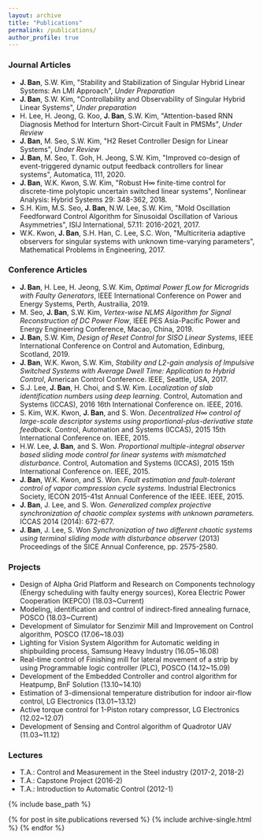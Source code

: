 ```yaml
---
layout: archive
title: "Publications"
permalink: /publications/
author_profile: true
---
```


### Journal Articles
* __J. Ban__, S.W. Kim, "Stability and Stabilization of Singular Hybrid Linear Systems: An LMI Approach", *Under Preparation*
* __J. Ban__, S.W. Kim, "Controllability and Observability of Singular Hybrid Linear Systems", *Under preparation*
* H. Lee, H. Jeong, G. Koo, __J. Ban__, S.W. Kim, "Attention-based RNN Diagnosis Method for Interturn Short-Circuit Fault in PMSMs", *Under Review*
* __J. Ban__, M. Seo, S.W. Kim, "H2 Reset Controller Design for Linear Systems", *Under Review*
* __J. Ban__, M. Seo, T. Goh, H. Jeong, S.W. Kim, "Improved co-design of event-triggered dynamic output feedback controllers for linear systems", Automatica, 111, 2020.
* __J. Ban__, W.K. Kwon, S.W. Kim, "Robust H∞ finite-time control for discrete-time polytopic uncertain switched linear systems", Nonlinear Analysis: Hybrid Systems 29: 348-362, 2018.
* S.H. Kim, M.S. Seo, __J. Ban__, N.W. Lee, S.W. Kim, "Mold Oscillation Feedforward Control Algorithm for Sinusoidal Oscillation of Various Asymmetries", ISIJ International, 57.11: 2016-2021, 2017.
* W.K. Kwon, __J. Ban__, S.H. Han, C. Lee, S.C. Won, "Multicriteria adaptive observers for singular systems with unknown time-varying parameters", Mathematical Problems in Engineering, 2017. 

### Conference Articles
* __J. Ban__, H. Lee, H. Jeong, S.W. Kim, *Optimal Power fLow for Microgrids with Faulty Generators*, IEEE International Conference on Power and Energy Systems, Perth, Austrailia, 2019.
* M. Seo, __J. Ban__, S.W. Kim, *Vertex-wise NLMS Algorithm for Signal Reconstruction of DC Power Flow*, IEEE PES Asia-Pacific Power and Energy Engineering Conference, Macao, China, 2019.
* __J. Ban__, S.W. Kim, *Design of Reset Control for SISO Linear Systems*, IEEE International Conference on Control and Automation, Edinburg, Scotland, 2019.
* __J. Ban__, W.K. Kwon, S.W. Kim, *Stability and L2-gain analysis of Impulsive Switched Systems with Average Dwell Time: Application to Hybrid Control*, American Control Conference. IEEE, Seattle, USA, 2017.
* S.J. Lee, __J. Ban__, H. Choi, and S.W. Kim. *Localization of slab identification numbers using deep learning.* Control, Automation and Systems (ICCAS), 2016 16th International Conference on. IEEE, 2016.
* S. Kim, W.K. Kwon, __J. Ban__, and S. Won. *Decentralized H∞ control of large-scale descriptor systems using proportional-plus-derivative state feedback.* Control, Automation and Systems (ICCAS), 2015 15th International Conference on. IEEE, 2015.
* H.W. Lee, __J. Ban__, and S. Won. *Proportional multiple-integral observer based sliding mode control for linear systems with mismatched disturbance.* Control, Automation and Systems (ICCAS), 2015 15th International Conference on. IEEE, 2015.
* __J. Ban__, W.K. Kwon, and S. Won. *Fault estimation and fault-tolerant control of vapor compression cycle systems.* Industrial Electronics Society, IECON 2015-41st Annual Conference of the IEEE. IEEE, 2015.
* __J. Ban__, J. Lee, and S. Won. *Generalized complex projective synchronization of chaotic complex systems with unknown parameters.* ICCAS 2014 (2014): 672-677.
* __J. Ban__, J. Lee, S. Won *Synchronization of two different chaotic systems using terminal sliding mode with disturbance observer* (2013) Proceedings of the SICE Annual Conference, pp. 2575-2580. 

### Projects
* Design of Alpha Grid Platform and Research on Components technology (Energy scheduling with faulty energy sources), Korea Electric Power Cooperation (KEPCO) (18.03~Current)
* Modeling, identification and control of indirect-fired annealing furnace, POSCO (18.03~Current)
* Development of Simulator for Senzimir Mill and Improvement on Control algorithm, POSCO (17.06~18.03)
* Lighting for Vision System Algorithm for Automatic welding in shipbuilding process, Samsung Heavy Industry (16.05~16.08)
* Real-time control of Finishing mill for lateral movement of a strip by using Programmable logic controller (PLC), POSCO (14.12~15.09)
* Development of the Embedded Controller and control algorithm for Heatpump, BnF Solution (13.10~14.10)
* Estimation of 3-dimensional temperature distribution for indoor air-flow control, LG Electronics (13.01~13.12)
* Active torque control for 1-Piston rotary compressor, LG Electronics (12.02~12.07)
* Development of Sensing and Control algorithm of Quadrotor UAV (11.03~11.12)

### Lectures
* T.A.: Control and Measurement in the Steel industry (2017-2, 2018-2)
* T.A.: Capstone Project (2016-2)
* T.A.: Introduction to Automatic Control (2012-1)

{% include base_path %}

{% for post in site.publications reversed %}
  {% include archive-single.html %}
{% endfor %}
